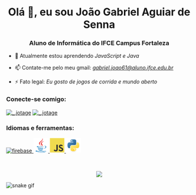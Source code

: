 <h1 align="center">Olá 👋, eu sou João Gabriel Aguiar de Senna</h1>
<h3 align="center">Aluno de Informática do IFCE Campus Fortaleza</h3>

- 🌱 Atualmente estou aprendendo *JavaScript e Java*

- 📫 Contate-me pelo meu gmail: *gabriel.joao61@aluno.ifce.edu.br*

- ⚡ Fato legal: *Eu gosto de jogos de corrida e mundo aberto*

<h3 align="left"> Conecte-se comigo:</h3>
<p align="left">
<a href="https://instagram.com/_.jotage" target="blank"><img align="center" src="https://raw.githubusercontent.com/rahuldkjain/github-profile-readme-generator/master/src/images/icons/Social/instagram.svg" alt="_.jotage" height="30" width="40" /></a>
<a href="https://jotage.netlify.app" target="blank"><img align="center" src="https://images.vexels.com/media/users/3/205565/isolated/preview/06e9efa04344b1363ec1eb57f393bf44-icone-de-cursor-do-site.png" alt="_.jotage" height="36" width="40" /></a>
</p>

<h3 align="left">Idiomas e ferramentas:</h3>
<p align="left"> 
  <a href="https://firebase.google.com/" target="_blank" rel="noreferrer"> <img src="https://www.vectorlogo.zone/logos/firebase/firebase-icon.svg" alt="firebase" width="40" height="40 "/> </a> 
  <a href="https://www.java.com" target="_blank" rel="noreferrer"> <img src="https://raw.githubusercontent.com/devicons/devicon/master/icons/java/java-original.svg" alt="java" width="40" height="40"/> </a> 
  <a href="https://developer.mozilla.org/ en-US/docs/Web/JavaScript" target="_blank" rel="noreferrer"> <img src="https://raw.githubusercontent.com/devicons/devicon/master/icons/javascript/javascript-original.svg" alt="javascript" width="40" height="40"/> </a> 
  <a href="https://www.python.org" target="_blank" rel="noreferrer"> <img src="https://raw.githubusercontent.com/devicons/devicon/master/icons/python/python-original.svg" alt="python" width="40" height="40"/> </a > </p>

<div align="center">
<br>
<p align="center"><img width="21%" align="center" src="https://profile-counter.glitch.me/Jot4g3/count.svg" /></p> 
</div>

![snake gif](https://github.com/Jot4g3/Jot4g3/blob/output/github-user-contribution-jot4g3.svg)
